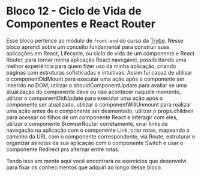# Bloco 12 - Ciclo de Vida de Componentes e React Router

Esse bloco pertence ao módulo de `front-end` do curso da [Trybe](https://www.betrybe.com/). Nesse bloco aprendi sobre um conceito fundamental para construir suas aplicações em React, Lifecycle, ou ciclo de vida de um componente e React Router, para tornar minha aplicação React navegável, possibilitando uma melhor experiência para quem fizer uso da minha aplicação, criando páginas com estruturas sofisticadas e intuitivas. Assim fui capaz de utilizar o componentDidMount para executar uma ação após o componente ser inserido no DOM, utilizar o shouldComponentUpdate para avaliar se uma atualização do componente deve ou não acontecer naquele momento, utilizar o componentDidUpdate para executar uma ação após o componente ser atualizado, utilizar o componentWillUnmount para realizar uma ação antes de o componente ser desmontado, utilizar o props.children para acessar os filhos de um componente React e interagir com eles, utilizar o componente BrowserRouter corretamente, criar links de navegação na aplicação com o componente Link, criar rotas, mapeando o caminho da URL com o componente correspondente, via Route, estruturar e organizar as rotas da sua aplicação com o componente Switch e usar o componente Redirect pra alternar entre rotas.

Tendo isso em mente aqui você encontrará os exercícios que desenvolvi para fixar os conhecimentos que adquiri ao longo desse bloco.

